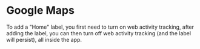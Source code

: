 # Google Maps

To add a "Home" label, you first need to turn on web activity tracking, after adding the label, you can then turn off web activity tracking (and the label will persist), all inside the app.